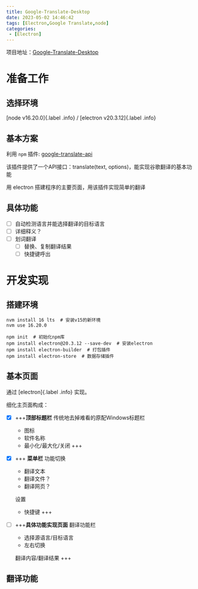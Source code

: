```yaml
---
title: Google-Translate-Desktop
date: 2023-05-02 14:46:42
tags: [Electron,Google Translate,node]
categories: 
 - [Electron]
---
```


项目地址：[Google-Translate-Desktop](https://github.com/noneSycamore/Google-Translate-Desktop)

# 准备工作

## 选择环境

[node v16.20.0]{.label .info} / [electron v20.3.12]{.label .info}

## 基本方案

利用 `npm` 插件: [google-translate-api](https://www.npmjs.com/package/google-translate-api) 

该插件提供了一个API接口：translate(text, options)，能实现谷歌翻译的基本功能

用 electron 搭建程序的主要页面，用该插件实现简单的翻译

## 具体功能

- [ ]  自动检测语言并能选择翻译的目标语言
- [ ]  详细释义？
- [ ]  划词翻译
    - [ ]  替换、复制翻译结果
    - [ ]  快捷键呼出

# 开发实现

## 搭建环境

```shell
nvm install 16 lts  # 安装v15的新环境
nvm use 16.20.0

npm init  # 初始化npm库
npm install electron@20.3.12 --save-dev  # 安装electron
npm install electron-builder  # 打包插件
npm install electron-store  # 数据存储插件

```

## 基本页面

通过 [electron]{.label .info} 实现。

细化主页面构成：

- [x]   +++**顶部标题栏** 
	传统地去掉难看的原配Windows标题栏
	-   图标
	-   软件名称
	-   最小化/最大化/关闭
	+++
- [x]  +++ **菜单栏**
    功能切换
    -   翻译文本
    -   翻译文件？
    -   翻译网页？
    
    设置
    -   快捷键
    +++
- [ ]  +++**具体功能实现页面** 
    翻译功能栏
    -   选择源语言/目标语言
    -   左右切换
    
    翻译内容/翻译结果
    +++

## 翻译功能


